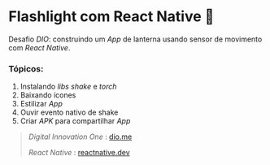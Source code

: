 ﻿# Flashlight com React Native  :iphone:
Desafio _DIO_: construindo um _App_ de lanterna usando sensor de movimento com _React Native_.

### Tópicos:
1. Instalando _libs shake_ e _torch_
2. Baixando ícones
3. Estilizar _App_
4. Ouvir evento nativo de shake
5. Criar _APK_ para compartilhar _App_


> _Digital Innovation One_ : [dio.me](https://www.dio.me/)
>
 > _React Native_ : [reactnative.dev](https://reactnative.dev/)
